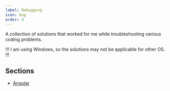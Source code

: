 ```yaml
---
label: Debugging
icon: bug
order: 4
---
```

A collection of solutions that worked for me while troubleshooting various coding problems.

!!!
I am using Windows, so the solutions may not be applicable for other OS.
!!!

## Sections

- [Angular](../debugging/angular.md)